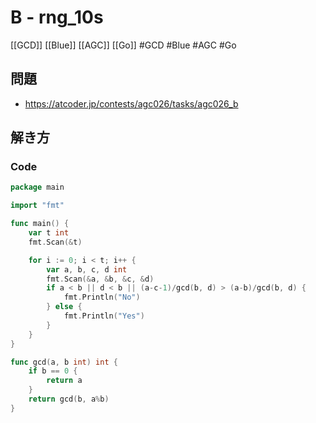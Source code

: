 # B - rng_10s
[[GCD]] [[Blue]] [[AGC]] [[Go]]
#GCD #Blue #AGC #Go 

## 問題
- https://atcoder.jp/contests/agc026/tasks/agc026_b

## 解き方
### Code
```go
package main

import "fmt"

func main() {
	var t int
	fmt.Scan(&t)

	for i := 0; i < t; i++ {
		var a, b, c, d int
		fmt.Scan(&a, &b, &c, &d)
		if a < b || d < b || (a-c-1)/gcd(b, d) > (a-b)/gcd(b, d) {
			fmt.Println("No")
		} else {
			fmt.Println("Yes")
		}
	}
}

func gcd(a, b int) int {
	if b == 0 {
		return a
	}
	return gcd(b, a%b)
}
```